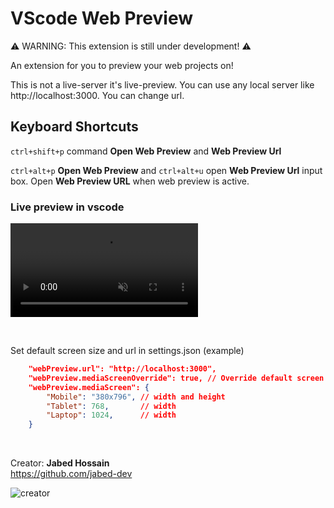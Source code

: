 # VScode Web Preview
⚠️ WARNING: This extension is still under development! ⚠️

An extension for you to preview your web projects on!

This is not a live-server it's live-preview. You can use any local server like http://localhost:3000. You can change url.


## Keyboard Shortcuts

`ctrl+shift+p` command **Open Web Preview** and **Web Preview Url**

`ctrl+alt+p` **Open Web Preview** and `ctrl+alt+u` open **Web Preview Url** input box. Open **Web Preview URL** when web preview is active.

### Live preview in vscode

<video src="https://raw.githubusercontent.com/jabed-dev/vscode-webpreview/main/demo.mp4" autoplay loop controls muted title="Live web preview in vscode"></video>

<br>

Set default screen size and url in settings.json (example)
```json
    "webPreview.url": "http://localhost:3000",
    "webPreview.mediaScreenOverride": true, // Override default screen object
    "webPreview.mediaScreen": {
        "Mobile": "380x796", // width and height
        "Tablet": 768,       // width
        "Laptop": 1024,      // width
    }
```

<br>

Creator: **Jabed Hossain**\
https://github.com/jabed-dev

![creator](https://avatars.githubusercontent.com/u/59810760?s=180&v=4)